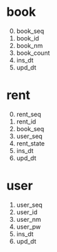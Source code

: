 # book
0. book_seq
1. book_id
2. book_nm
3. book_count
4. ins_dt
5. upd_dt

# rent
0. rent_seq
1. rent_id
2. book_seq
3. user_seq
4. rent_state
5. ins_dt
6. upd_dt

# user
1. user_seq
2. user_id
3. user_nm
4. user_pw
5. ins_dt
6. upd_dt
